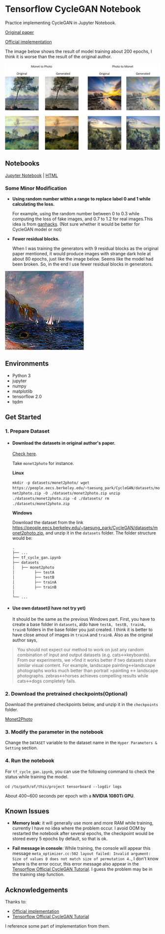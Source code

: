 Tensorflow CycleGAN Notebook
=================

Practice implementing CycleGAN in Jupyter Notebook.

[Original paper](https://arxiv.org/pdf/1703.10593.pdf)

[Official implementation](https://github.com/junyanz/pytorch-CycleGAN-and-pix2pix)

The image below shows the result of model training about 200 epochs, I think it is worse than the result of the original author.

![Result](./notebook_images/result.jpg)

## Notebooks

[Jupyter Notebook](./tf_cycle_gan.ipynb) | [HTML](./tf_cycle_gan.html)

### Some Minor Modification

* **Using random number within a range to replace label 0 and 1 while calculating the loss.**

    For example, using the random number between 0 to 0.3 while computing the loss of fake images, and 0.7 to 1.2 for real images.This idea is from [ganhacks](https://github.com/soumith/ganhacks). (Not sure whether it would be better for CycleGAN model or not)
    

* **Fewer residual blocks.**

    When I was training the generators with 9 residual blocks as the original paper mentioned, it would produce images with strange dark hole at about 80 epochs, just like the image below. Seems like the model had been broken. So, in the end I use fewer residual blocks in generators.
    
![Fail](./notebook_images/fail.png)

## Environments

* Python 3
* jupyter
* numpy
* matplotlib
* tensorflow 2.0
* tqdm

## Get Started

### 1. Prepare Dataset

* #### Download the datasets in original author's paper.

    [Check here](https://github.com/junyanz/pytorch-CycleGAN-and-pix2pix/blob/master/docs/datasets.md).

    Take `monet2photo` for instance.

    **Linux**

    `
   mkdir -p datasets/monet2photo/
   wget https://people.eecs.berkeley.edu/~taesung_park/CycleGAN/datasets/monet2photo.zip -O ./datasets/monet2photo.zip
   unzip ./datasets/monet2photo.zip -d ./datasets/
   rm ./datasets/monet2photo.zip
    `

    **Windows**

    Download the dataset from the link https://people.eecs.berkeley.edu/~taesung_park/CycleGAN/datasets/monet2photo.zip, and unzip it in the `datasets` folder. The folder structure would be:
    ```
    .
    ├── ...
    ├── tf_cycle_gan.ipynb
    ├── datasets
    │   ├── monet2photo
    │         ├── testA
    │         ├── testB
    │         ├── trainA
    │         ├── trainB
    │
    └── ...
    ```
* #### Use own dataset(I have not try yet)

   It should be the same as the previous Windows part. First, you have to create a base folder in `datasets`, aldo have `testA, testB, trainA, trainB` folders in the base folder you just created. I think it is better to have close amout of images in `trainA` and `trainB`. Also as the original author says, 
>You should not expect our method to work on just any random combination of input and output datasets (e.g. cats<->keyboards). From our experiments, we >find it works better if two datasets share similar visual content. For example, landscape painting<->landscape photographs works much better than portrait >painting <-> landscape photographs. zebras<->horses achieves compelling results while cats<->dogs completely fails.

### 2. Download the pretrained checkpoints(Optional)

Download the pretrained checkpoints below, and unzip it in the `checkpoints` folder.

[Monet2Photo](https://drive.google.com/open?id=1Kyij9Drq6Iyc3SSF-InpyfzQrFDP54yO)

### 3. Modify the parameter in the notebook

Change the `DATASET` variable to the dataset name in the `Hyper Parameters & Setting` section.

### 4. Run the notebook

For `tf_cycle_gan.ipynb`, you can use the following command to check the status while training the model.

`
cd /to/path/of/this/project
tensorboard --logdir logs
`

About 400~600 seconds per epoch with a **NVIDIA 1080Ti GPU**.

## Known Issues

* **Memory leak**: it will generally use more and more RAM while training, currently I have no idea where the problem occur. I avoid OOM by restarted the notebook after several epochs, the checkpoint would be stored every 5 epochs by default, so that is ok.

* **Fail message in console**: While training, the console will appear this message `meta_optimizer.cc:502 layout failed: Invalid argument: Size of values 0 does not match size of permutation 4.`, I don't know where is the error occur, this error message also appear in the [Tensorflow Official CycleGAN Tutorial](https://www.tensorflow.org/tutorials/generative/cyclegan). I guess the problem may be in the training step function.

## Acknowledgements

Thanks to:

* [Official implementation](https://github.com/junyanz/pytorch-CycleGAN-and-pix2pix)
* [Tensorflow Official CycleGAN Tutorial](https://www.tensorflow.org/tutorials/generative/cyclegan)

I reference some part of implementation from them.